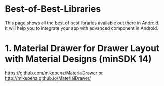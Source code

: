 # Best-of-Best-Libraries
This page shows all the best of best libraries available out there in Android. It will help you to integrate your app with advanced component in Android.

# 1. Material Drawer for Drawer Layout with Material Designs (minSDK 14)
https://github.com/mikepenz/MaterialDrawer or http://mikepenz.github.io/MaterialDrawer/
